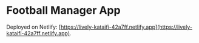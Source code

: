 # Football Manager App

Deployed on Netlify: [https://lively-kataifi-42a7ff.netlify.app](https://lively-kataifi-42a7ff.netlify.app).